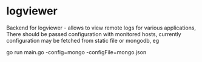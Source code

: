 # logviewer
Backend for logviewer - allows to view remote logs for various applications,
There should be passed configuration with monitored hosts, currently configuration may be fetched from static file or mongodb, eg

go run main.go -config=mongo -configFile=mongo.json
